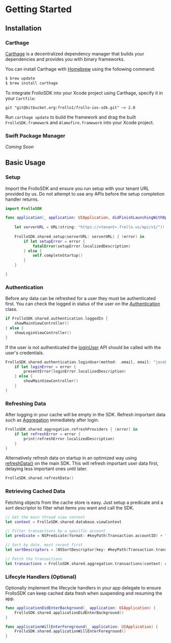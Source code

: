 # Getting Started

## Installation

### Carthage

[Carthage](https://github.com/Carthage/Carthage) is a decentralized dependency manager that builds your dependencies and provides you with binary frameworks.

You can install Carthage with [Homebrew](https://brew.sh/) using the following command:

```bash
$ brew update
$ brew install carthage
```

To integrate FrolloSDK into your Xcode project using Carthage, specify it in your `Cartfile`:

```ogdl
git "git@bitbucket.org:frollo1/frollo-ios-sdk.git" ~> 2.0
```

Run `carthage update` to build the framework and drag the built `FrolloSDK.framework` and `Alamofire.framework` into your Xcode project.

### Swift Package Manager

*Coming Soon*

## Basic Usage

### Setup

Import the FrolloSDK and ensure you run setup with your tenant URL provided by us. Do not attempt to use any APIs before the setup completion handler returns.

```swift
import FrolloSDK

func application(_ application: UIApplication, didFinishLaunchingWithOptions launchOptions: [UIApplication.LaunchOptionsKey: Any]?) -> Bool {
        
    let serverURL = URL(string: "https://<tenant>.frollo.us/api/v1/")!
        
    FrolloSDK.shared.setup(serverURL: serverURL) { (error) in
        if let setupError = error {
            fatalError(setupError.localizedDescription)
        } else {
            self.completeStartup()
        }
    }

}
```

### Authentication

Before any data can be refreshed for a user they must be authenticated first. You can check the logged in status of the user on the [Authentication](Classes/Authentication.html#/s:9FrolloSDK14AuthenticationC8loggedInSbvp) class.

```swift
if FrolloSDK.shared.authentication.loggedIn {
    showMainViewController()
} else {
    showLoginViewController()
}
```

If the user is not authenticated the [loginUser](Classes/Authentication.html#/s:9FrolloSDK14AuthenticationC9loginUser6method5email8password6userID0I5Token10completionyAC8AuthTypeO_SSSgA3Mys5Error_pSgctF) API should be called with the user's credentials.

```swift
FrolloSDK.shared.authentication.loginUser(method: .email, email: "jacob@example.com", password: "$uPer5ecr@t") { (error) in
    if let loginError = error {
        presentError(loginError.localizedDescription)
    } else {
        showMainViewController()
    }
}
```

### Refreshing Data

After logging in your cache will be empty in the SDK. Refresh important data such as [Aggregation](Classes/Aggregation.html) immediately after login.

```swift
FrolloSDK.shared.aggregation.refreshProviders { (error) in
    if let refreshError = error {
        print(refreshError.localizedDescription)
    }
}
```

Alternatively refresh data on startup in an optimized way using [refreshData()]() on the main SDK. This will refresh important user data first, delaying less important ones until later.

```swift
FrolloSDK.shared.refreshData()
```

### Retrieving Cached Data

Fetching objects from the cache store is easy. Just setup a predicate and a sort descriptor to filter what items you want and call the SDK.

```swift
// Get the main thread view context
let context = FrolloSDK.shared.database.viewContext

// Filter transactions by a specific account
let predicate = NSPredicate(format: #keyPath(Transaction.accountID) + " == %ld", argumentArray: [accountID])

// Sort by date, most recent first
let sortDescriptors = [NSSortDescriptor(key: #keyPath(Transaction.transactionDateString), ascending: false)]

// Fetch the transactions
let transactions = FrolloSDK.shared.aggregation.transactions(context: context, filteredBy: predicate, sortedBy: sortDescriptors)
```

### Lifecyle Handlers (Optional)

Optionally implement the lifecycle handlers in your app delegate to ensure FrolloSDK can keep cached data fresh when suspending and resuming the app.

```swift
func applicationDidEnterBackground(_ application: UIApplication) {
    FrolloSDK.shared.applicationDidEnterBackground()
}

func applicationWillEnterForeground(_ application: UIApplication) {
    FrolloSDK.shared.applicationWillEnterForeground()
}
```




